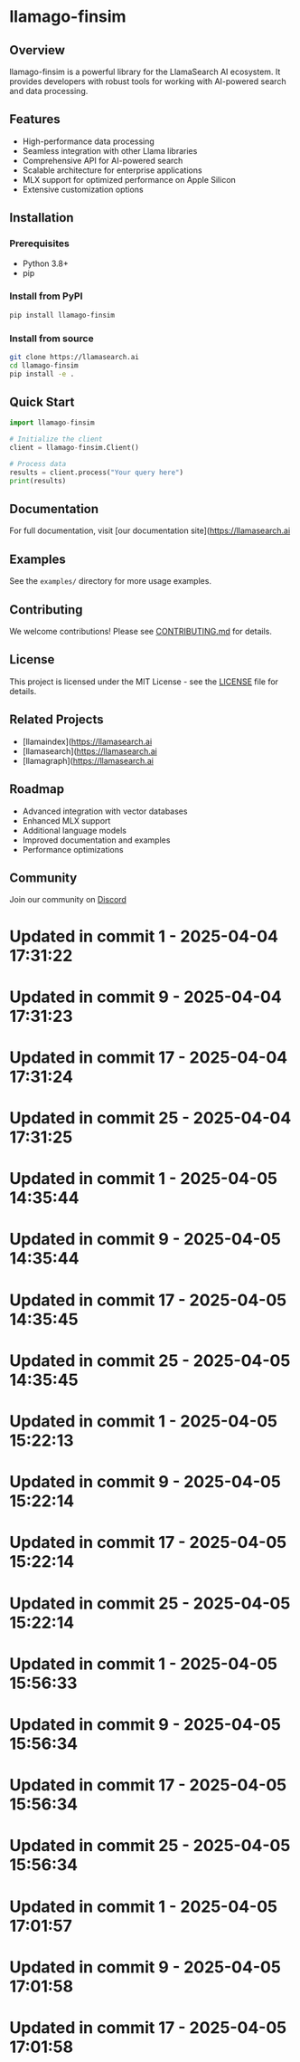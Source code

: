 # llamago-finsim

## Overview
llamago-finsim is a powerful library for the LlamaSearch AI ecosystem. It provides developers with robust tools for working with AI-powered search and data processing.

## Features
- High-performance data processing
- Seamless integration with other Llama libraries
- Comprehensive API for AI-powered search
- Scalable architecture for enterprise applications
- MLX support for optimized performance on Apple Silicon
- Extensive customization options

## Installation

### Prerequisites
- Python 3.8+
- pip

### Install from PyPI
```bash
pip install llamago-finsim
```

### Install from source
```bash
git clone https://llamasearch.ai
cd llamago-finsim
pip install -e .
```

## Quick Start
```python
import llamago-finsim

# Initialize the client
client = llamago-finsim.Client()

# Process data
results = client.process("Your query here")
print(results)
```

## Documentation
For full documentation, visit [our documentation site](https://llamasearch.ai

## Examples
See the `examples/` directory for more usage examples.

## Contributing
We welcome contributions! Please see [CONTRIBUTING.md](CONTRIBUTING.md) for details.

## License
This project is licensed under the MIT License - see the [LICENSE](LICENSE) file for details.

## Related Projects
- [llamaindex](https://llamasearch.ai
- [llamasearch](https://llamasearch.ai
- [llamagraph](https://llamasearch.ai

## Roadmap
- Advanced integration with vector databases
- Enhanced MLX support
- Additional language models
- Improved documentation and examples
- Performance optimizations

## Community
Join our community on [Discord](https://discord.gg/llamasearch)

# Updated in commit 1 - 2025-04-04 17:31:22

# Updated in commit 9 - 2025-04-04 17:31:23

# Updated in commit 17 - 2025-04-04 17:31:24

# Updated in commit 25 - 2025-04-04 17:31:25

# Updated in commit 1 - 2025-04-05 14:35:44

# Updated in commit 9 - 2025-04-05 14:35:44

# Updated in commit 17 - 2025-04-05 14:35:45

# Updated in commit 25 - 2025-04-05 14:35:45

# Updated in commit 1 - 2025-04-05 15:22:13

# Updated in commit 9 - 2025-04-05 15:22:14

# Updated in commit 17 - 2025-04-05 15:22:14

# Updated in commit 25 - 2025-04-05 15:22:14

# Updated in commit 1 - 2025-04-05 15:56:33

# Updated in commit 9 - 2025-04-05 15:56:34

# Updated in commit 17 - 2025-04-05 15:56:34

# Updated in commit 25 - 2025-04-05 15:56:34

# Updated in commit 1 - 2025-04-05 17:01:57

# Updated in commit 9 - 2025-04-05 17:01:58

# Updated in commit 17 - 2025-04-05 17:01:58
